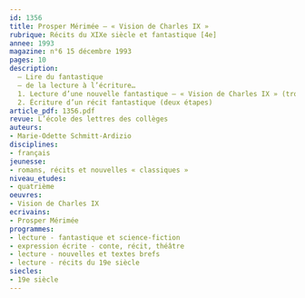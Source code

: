 ```yaml
---
id: 1356
title: Prosper Mérimée – « Vision de Charles IX »
rubrique: Récits du XIXe siècle et fantastique [4e]
annee: 1993
magazine: n°6 15 décembre 1993
pages: 10
description: 
  – Lire du fantastique
  – de la lecture à l’écriture…
  1. Lecture d’une nouvelle fantastique – « Vision de Charles IX » (trois étapes)
  2. Écriture d’un récit fantastique (deux étapes)
article_pdf: 1356.pdf
revue: L’école des lettres des collèges
auteurs:
- Marie-Odette Schmitt-Ardizio
disciplines:
- français
jeunesse:
- romans, récits et nouvelles « classiques »
niveau_etudes:
- quatrième
oeuvres:
- Vision de Charles IX
ecrivains:
- Prosper Mérimée
programmes:
- lecture - fantastique et science-fiction
- expression écrite - conte, récit, théâtre
- lecture - nouvelles et textes brefs
- lecture - récits du 19e siècle
siecles:
- 19e siècle
---
```

